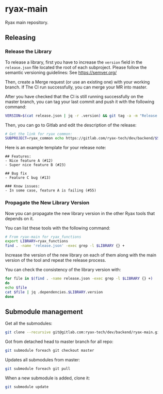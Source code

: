 # ryax-main

Ryax main repository.

## Releasing

### Release the Library

To release a library, first you have to increase the `version` field in the
`release.json` file located the root of each subproject. Please follow the
semantic versioning guidelines: See https://semver.org/

Then, create a Merge request (or use an existing one) with your working branch.
If The CI run successfully, you can merge your MR into master.

After you have checked that the CI is still running successfully on the master
branch, you can tag your last commit and push it with the following command:

```sh
VERSION=$(cat release.json | jq -r .version) && git tag -a -m "Release $VERSION" "$VERSION" && git push origin $VERSION
```

Then, you can go to Gitlab and edit the description of the release:
```sh
# Get the link for ryax common:
SUBPROJECT=ryax_common echo https://gitlab.com/ryax-tech/dev/backend/$SUBPROJECT/-/tags/$VERSION/release/edit
```

Here is an example template for your release note:
```
## Features:
- Nice feature A (#12)
- Super nice feature B (#23)

## Bug fix
- Feature C bug (#13)

### Know issues:
- In some case, feature A is failing (#55)
```

### Propagate the New Library Version

Now you can propagate the new library version in the other Ryax tools that
depends on it.

You can list these tools with the following command:
```sh
# From ryax-main for ryax_functions
export LIBRARY=ryax_functions
find . -name 'release.json' -exec grep -l $LIBRARY {} +
```

Increase the version of the new library on each of them along with the main
version of the tool and repeat the release process.

You can check the consistency of the library version with:
```sh
for file in $(find . -name release.json -exec grep -l $LIBRARY {} +)
do
echo $file
cat $file | jq .dependencies.$LIBRARY.version
done
```

## Submodule management

Get all the submodules:
```sh
git clone --recursive git@gitlab.com:ryax-tech/dev/backend/ryax-main.git
```

Got from detached head to master branch for all repo:
```sh
git submodule foreach git checkout master
```

Updates all submodules from master:
```sh
git submodule foreach git pull
```

When a new submodule is added, clone it:
```sh
git submodule update
```
